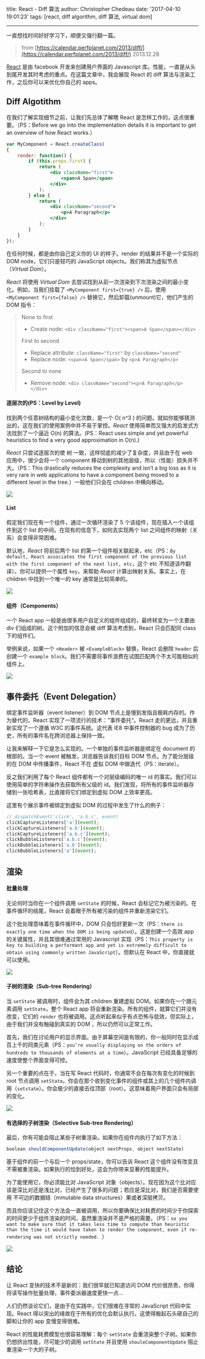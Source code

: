 title: React - Diff 算法
author: Christopher Chedeau
date: '2017-04-10 19:01:23'
tags: [react, diff algorithm, diff 算法, virtual dom]

---

一直想找时间好好学习下，顺便又强行翻一篇。

<!-- desc -->
> from [https://calendar.perfplanet.com/2013/diff/](https://calendar.perfplanet.com/2013/diff/) 2013.12.28

[React](http://facebook.github.io/react/) 是由 facebook 开发来创建用户界面的 Javascript 库。性能，一直是从头到尾开发其时考虑的重点。在这篇文章中，我会展现 React 的 diff 算法与渲染工作，之后你可以来优化你自己的 apps。

## Diff Algotithm
在我们了解实现细节之前，让我们先总体了解瞎 React 是怎样工作的，这点很重要。（PS：Before we go into the implementation details it is important to get an overview of how React works.）

```jsx
var MyComponent = React.createClass(
{ 
	render: function() { 
		if (this.props.first) { 
			return (
				<div className="first">
					<span>A Span</span>
				</div>
			); 
		} else { 
			return (
				<div className="second">
					<p>A Paragraph</p>
				</div>
			); 
		} 
	} 
});
```

在任何时候，都是由你自己定义你的 UI 的样子。render 的结果并不是一个实际的 DOM node，它们只是轻巧的 JavaScript objects。我们称其为虚拟节点（*Virtual Dom*）。

*React* 将使用 *Virtual Dom* 去尝试找到从前一次渲染到下次渲染之间的最小变化。例如，当我们挂载了 `<MyComponent first={true} />` 后，使用 `<MyComponent first={false} />` 替换它，然后卸载(unmount)它，他们产生的 DOM 指令：

> None to first
> 
> - Create node: `<div className="first"><span>A Span</span></div>`
> 
> First to second
> 
> - Replace attribute: `className="first"` by `className="second"`
> - Replace node: `<span>A Span</span>` by `<p>A Paragraph</p>`
> 
> Second to none
> 
> - Remove node: `<div className="second"><p>A Paragraph</p></div>`


#### 逐层次的(PS：Level by Level)
找到两个任意树结构的最小变化次数，是一个 O( n^3 ) 的问题。就如你能够猜测出的，这在我们的使用案例中并不易于掌控。*React* 使用简单而又强大的启发式方法找到了一个逼近 O(n) 的算法。(PS：React uses simple and yet powerful heuristics to find a very good approximation in O(n).)

*React* 只尝试逐层次的使 树 一致，这样彻底的减少了复杂度，并且由于在 web 应用中，很少会将一个 component 移动到树的其他层级，所以（性能）损失并不大。（PS：This drastically reduces the complexity and isn’t a big loss as it is very rare in web applications to have a component being moved to a different level in the tree.）一般他们只会在 children 中横向移动。

![](//blog.azlar.cc/images/translation/react_diff/react_tree_move.png)


#### List
假定我们现在有一个组件，通过一次循环渲染了 5 个该组件，现在插入一个该组件到这个 list 的中间。在现有的信息下，如何去实现两个 list 之间组件的映射（关系）会变得非常困难。


默认地，*React* 将前后两个 list 的第一个组件相关联起来，etc（PS：`By default, React associates the first component of the previous list with the first component of the next list, etc`，这个 etc 不知道该咋翻译）。你可以提供一个属性 `key`，来帮助 *React* 计算出映射关系。事实上，在 children 中找到一个唯一的 key 通常是比较简单的。

![](//blog.azlar.cc/images/translation/react_diff/list_with_key.png)

#### 组件（Components）
一个 React app 一般是由很多用户自定义的组件组成的，最终转变为一个主要由 div 们组成的树。这个附加的信息会被 diff 算法考虑到，React 只会匹配同 class 下的组件们。

举例来说，如果一个 `<Header>` 被 `<ExampleBlock>` 替换，React 会删除 `header` 后创建一个 `example block`。我们不需要将事件浪费在试图匹配两个不太可能相似的组件上。

![](//blog.azlar.cc/images/translation/react_diff/diff_component.png)

## 事件委托（Event Delegation）
绑定事件监听器（event listener）到 DOM 节点上是慢到发指且极耗内存的。作为替代的，React 实现了一项流行的技术：”事件委托“。React 走的更远，并且重新实现了一个遵循 W3C 的事件系统。这代表 IE8 中事件控制器的 bug 成为了历史，所有的事件名在跨浏览器上保持一致。

让我来解释一下它是怎么实现的。一个单独的事件监听器是绑定在 document 的根部的。当一个 event 被触发，浏览器告诉我们目标 DOM 节点。为了能分层级的在 DOM 中传播事件，React 不在 虚拟 DOM 中做迭代（PS：iterate）。

反之我们利用了每个 React 组件都有一个对层级编码的唯一 id 的事实。我们可以使用简单的字符串操作去获取所有父级的 id。我们发现，将所有的事件监听器存储到一张哈希表，比直接将它们绑定到虚拟 DOM 上效率更高。

这里有个展示事件被绑定到虚拟 DOM 的过程中发生了什么的例子：

```javascript
// dispatchEvent('click', 'a.b.c', event) 
clickCaptureListeners['a'](event); 
clickCaptureListeners['a.b'](event); 
clickCaptureListeners['a.b.c'](event); 
clickBubbleListeners['a.b.c'](event); 
clickBubbleListeners['a.b'](event); 
clickBubbleListeners['a'](event);
```

## 渲染
#### 批量处理
无论何时当你在一个组件调用 `setState` 的时候，React 会标记它为被污染的。在事件循环的结尾，React 会着眼于所有被污染的组件并重新渲染它们。

这个批处理意味着在事件循环中，DOM 只会恰好更新一次（PS：`there is exactly one time when the DOM is being updated`）。这是创建一个高效 app 的关键属性，并且其很难通过常用的 Javascript 实现（PS：`This property is key to building a performant app and yet is extremely difficult to obtain using commonly written JavaScript`）。但默认在 React 中，你直接就可以使用。

![](//blog.azlar.cc/images/translation/react_diff/setState_update.png)

#### 子树的渲染（Sub-tree Rendering）
当 `setState` 被调用时，组件会为其 children 重建虚拟 DOM。如果你在一个跟元素调用 `setState`，整个 React app 将会重新渲染。所有的组件，就算它们并没有改变，它们的 `render` 也将被调用。这点听起来似乎有点恐怖与低效，但实际上，由于我们并没有触碰到真实的 DOM ，所以仍然可以正常工作。

首先，我们在讨论用户的显示界面。由于屏幕空间是有限的，你一般同时在显示成百上千的同类元素（PS：`you’re usually displaying on the orders of hundreds to thousands of elements at a time`）。JavaScript 已经具备足够的速度使整个界面变得可控。

另一个重要的点在于，当在写 React 代码时，你通常不会在每次有变化的时候到 root 节点调用 `setState`。你会在那个收到变化事件的组件或其上的几个组件内调用（`setstate`）。你会极少的直接去往顶部（root）。这意味着用户界面只会有局部的变化。

![](//blog.azlar.cc/images/translation/react_diff/dirty_with_rerendered.png)

#### 有选择的子树渲染（Selective Sub-tree Rendering）
最后，你有可能会阻止某些子树重渲染。如果你在组件内执行了如下方法：

```javascript
boolean shouldComponentUpdate(object nextProps, object nextState)
```

基于组件的前一个与后一个 props/state，你可以告诉 React 这个组件没有改变且不需被重渲染。如果执行的恰到好处，这会为你带来显著的性能提升。

为了能使用它，你必须能比对 JavaScript 对象（objects）。现在因为这个比对应该是深比对还是浅比对，已经产生了很多的问题；若应是深比对，我们是否需要使用 不可边的数据结（mmutable data structures）果或者深层拷贝。

而且你应该记住这个方法会一直被调用，所以你要确保比对耗费的时间少于你探索的时间更少于组件渲染的时间，虽然重渲染并不是严格的需要。（PS：`so you want to make sure that it takes less time to compute than heuristic than the time it would have taken to render the component, even if re-rendering was not strictly needed. `）

![](//blog.azlar.cc/images/translation/react_diff/shouleComponentUpdate.png)


## 结论
让 React 变快的技术不是新的：我们很早就已知道访问 DOM 代价很昂贵，你得将读写操作批量处理，事件委派器速度更快一点...

人们仍然谈论它们，是由于在实践中，它们很难在寻常的 JavaScript 代码中实现。React 得以突出的缘故在于所有的优化会默认执行。这使得搬起石头砸自己的脚和让你的 app 变慢变得很难。

React 的性能耗费模型也很容易理解：每个 `setState` 会重渲染整个子树。如果你仍想挤出性能，尽可能少的调用 `setState` 并且使用 `shouleComponentUpdate` 阻止重渲染一个大的子树。